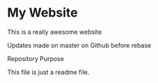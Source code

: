 # My Website

This is a really awesome website

Updates made on master on Github before rebase

 Repository Purpose

This file is just a readme file.
